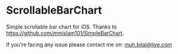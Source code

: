 # ScrollableBarChart

Simple scrollable bar chart for iOS. Thanks to https://github.com/mmislam101/SimpleBarChart.

If you're facing any issue please contact me on: muh.bilal@live.com
